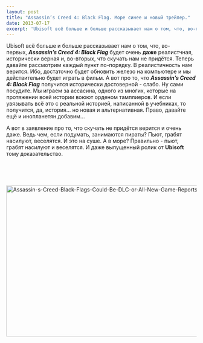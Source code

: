 ```yaml
---
layout: post
title: "Assassin’s Creed 4: Black Flag. Море синее и новый трейлер."
date: 2013-07-17
excerpt: 'Ubisoft всё больше и больше рассказывает нам о том, что, во-первых, Assassin’s Creed 4&#58; Black Flag будет очень даже реалистчная, исторически верная и, во-вторых, что скучать нам не придётся. Теперь давайте рассмотрим каждый пункт по-порядку...'
---
```


Ubisoft всё больше и больше рассказывает нам о том, что, во-первых, <em><strong>Assassin’s Creed 4: Black Flag</strong></em> будет очень <strong>даже</strong> реалистчная, исторически верная и, во-вторых, что скучать нам не придётся. Теперь давайте рассмотрим каждый пункт по-порядку. В реалистичность нам верится. Ибо, достаточно будет обновить железо на компьютере и мы действительно будет играть в фильм. А вот про то, что <em><strong>Assassin’s Creed 4: Black Flag</strong></em> получится исторически достоверной - слабо. Ну сами посудите. Мы играем за ассасина, одного из многих, которые на протяжении всей истории воюют орденом тамплиеров. И если увязывать всё это с реальной историей, написанной в учебниках, то получится, да, история... но новая и альтернативная. Право, давайте ещё и инопланетян добавим...

А вот в заявление про то, что скучать не придётся верится и очень даже. Ведь чем, если подумать, занимаются пираты? Пьют, грабят насилуют, веселятся. И это на суше. А в море? Правильно - пьют, грабят насилуют и веселятся. И даже выпущенный ролик от <strong>Ubisoft</strong> тому доказательство.

&nbsp;

&nbsp;

<a href="http://gamersoul.ru/wp-content/uploads/2013/02/Assassin-s-Creed-Black-Flags-Could-Be-DLC-or-All-New-Game-Reports-Say.jpg"><img class="size-full wp-image-1539 aligncenter" alt="Assassin-s-Creed-Black-Flags-Could-Be-DLC-or-All-New-Game-Reports-Say" src="http://gamersoul.ru/wp-content/uploads/2013/02/Assassin-s-Creed-Black-Flags-Could-Be-DLC-or-All-New-Game-Reports-Say.jpg" width="728" height="400" /></a>